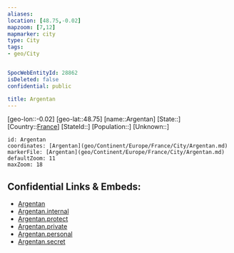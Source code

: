 ```yaml
---
aliases: 
location: [48.75,-0.02]
mapzoom: [7,12] 
mapmarker: city 
type: City
tags:
- geo/City


SpocWebEntityId: 28862
isDeleted: false
confidential: public

title: Argentan
---
```

[geo-lon::-0.02]
[geo-lat::48.75]
[name::Argentan]
[State::]
[Country::[France](geo/Continent/Europe/France.md)]
[StateId::]
[Population::]
[Unknown::]


```leaflet
id: Argentan
coordinates: [Argentan](geo/Continent/Europe/France/City/Argentan.md)
markerFile: [Argentan](geo/Continent/Europe/France/City/Argentan.md)
defaultZoom: 11 
maxZoom: 18
```


## Confidential Links & Embeds: 
- [Argentan](../../../../../../_public/geo/Continent/Europe/France/City/Argentan.md) 
- [Argentan.internal](../../../../../../_internal/geo/Continent/Europe/France/City/Argentan.internal.md) 
- [Argentan.protect](../../../../../../_protect/geo/Continent/Europe/France/City/Argentan.protect.md) 
- [Argentan.private](../../../../../../_private/geo/Continent/Europe/France/City/Argentan.private.md) 
- [Argentan.personal](../../../../../../_personal/geo/Continent/Europe/France/City/Argentan.personal.md) 
- [Argentan.secret](../../../../../../_secret/geo/Continent/Europe/France/City/Argentan.secret.md) 
